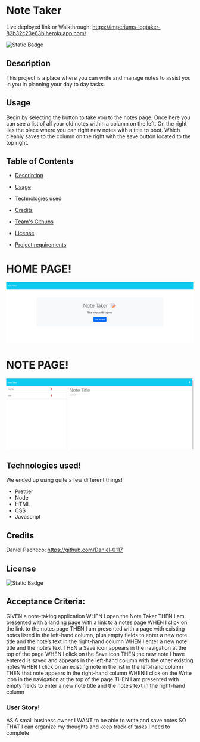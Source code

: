 # Note Taker

Live deployed link or Walkthrough: https://imperiums-logtaker-82b32c23e63b.herokuapp.com/

![Static Badge](https://img.shields.io/badge/MIT-license?label=license&labelColor=%2332CD30&color=%23A020F0&link=https%3A%2F%2Fopensource.org%2Flicense%2Fmit%2F)

## Description

This project is a place where you can write and manage notes to assist you in you in planning your day to day tasks.  


## Usage
Begin by selecting the button to take you to the notes page. Once here you can see a list of all your old notes within a column on the left. On the right lies the place where you can right new notes with a title to boot. Which cleanly saves to the column on the right with the save button located to the top right.

  ## Table of Contents

- [Description](#description)

- [Usage](#usage)

- [Technologies used](#technologies-used)

- [Credits](#credits)

- [Team's Githubs](#team-githubs)

- [License](#license)

- [Project requirements](#project-requirements)

# HOME PAGE!
![HOME PAGE](./imgs/Screenshot%202023-07-27%20224530.png)

# NOTE PAGE!
![NOTE PAGE](./imgs/Screen%202.png)

## Technologies used!
We ended up using quite a few different things!
- Prettier
- Node
- HTML
- CSS
- Javascript

## Credits

Daniel Pacheco: https://github.com/Daniel-0117

## License
![Static Badge](https://img.shields.io/badge/MIT-license?label=license&labelColor=%2332CD30&color=%23A020F0&link=https%3A%2F%2Fopensource.org%2Flicense%2Fmit%2F)


## Acceptance Criteria:

GIVEN a note-taking application
WHEN I open the Note Taker
THEN I am presented with a landing page with a link to a notes page
WHEN I click on the link to the notes page
THEN I am presented with a page with existing notes listed in the left-hand column, plus empty fields to enter a new note title and the note’s text in the right-hand column
WHEN I enter a new note title and the note’s text
THEN a Save icon appears in the navigation at the top of the page
WHEN I click on the Save icon
THEN the new note I have entered is saved and appears in the left-hand column with the other existing notes
WHEN I click on an existing note in the list in the left-hand column
THEN that note appears in the right-hand column
WHEN I click on the Write icon in the navigation at the top of the page
THEN I am presented with empty fields to enter a new note title and the note’s text in the right-hand column

### User Story!

AS A small business owner
I WANT to be able to write and save notes
SO THAT I can organize my thoughts and keep track of tasks I need to complete
